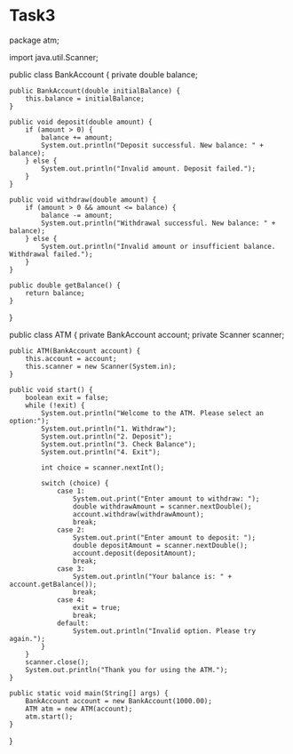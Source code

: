 # Task3
package atm;

import java.util.Scanner;

public class BankAccount {
    private double balance;

    public BankAccount(double initialBalance) {
        this.balance = initialBalance;
    }

    public void deposit(double amount) {
        if (amount > 0) {
            balance += amount;
            System.out.println("Deposit successful. New balance: " + balance);
        } else {
            System.out.println("Invalid amount. Deposit failed.");
        }
    }

    public void withdraw(double amount) {
        if (amount > 0 && amount <= balance) {
            balance -= amount;
            System.out.println("Withdrawal successful. New balance: " + balance);
        } else {
            System.out.println("Invalid amount or insufficient balance. Withdrawal failed.");
        }
    }

    public double getBalance() {
        return balance;
    }
}

public class ATM {
    private BankAccount account;
    private Scanner scanner;

    public ATM(BankAccount account) {
        this.account = account;
        this.scanner = new Scanner(System.in);
    }

    public void start() {
        boolean exit = false;
        while (!exit) {
            System.out.println("Welcome to the ATM. Please select an option:");
            System.out.println("1. Withdraw");
            System.out.println("2. Deposit");
            System.out.println("3. Check Balance");
            System.out.println("4. Exit");

            int choice = scanner.nextInt();

            switch (choice) {
                case 1:
                    System.out.print("Enter amount to withdraw: ");
                    double withdrawAmount = scanner.nextDouble();
                    account.withdraw(withdrawAmount);
                    break;
                case 2:
                    System.out.print("Enter amount to deposit: ");
                    double depositAmount = scanner.nextDouble();
                    account.deposit(depositAmount);
                    break;
                case 3:
                    System.out.println("Your balance is: " + account.getBalance());
                    break;
                case 4:
                    exit = true;
                    break;
                default:
                    System.out.println("Invalid option. Please try again.");
            }
        }
        scanner.close();
        System.out.println("Thank you for using the ATM.");
    }

    public static void main(String[] args) {
        BankAccount account = new BankAccount(1000.00);
        ATM atm = new ATM(account);
        atm.start();
    }
}
